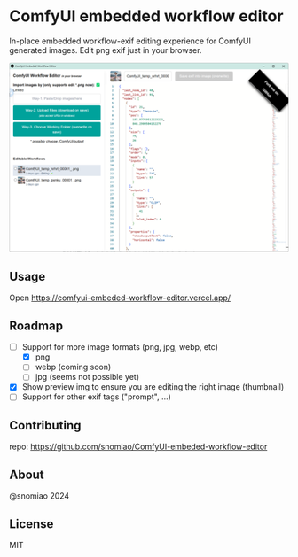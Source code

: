 # ComfyUI embedded workflow editor

In-place embedded workflow-exif editing experience for ComfyUI generated images. Edit png exif just in your browser.

![alt text](docs/screenshot.png)

## Usage

Open https://comfyui-embeded-workflow-editor.vercel.app/

## Roadmap

- [ ] Support for more image formats (png, jpg, webp, etc)
    - [x] png
    - [ ] webp (coming soon)
    - [ ] jpg (seems not possible yet)
- [x] Show preview img to ensure you are editing the right image (thumbnail)
- [ ] Support for other exif tags ("prompt", ...)

## Contributing

repo: https://github.com/snomiao/ComfyUI-embeded-workflow-editor

## About

@snomiao 2024

## License

MIT